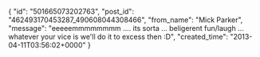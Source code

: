  {
   "id": "501665073202763",
   "post_id": "462493170453287_490608044308466",
   "from_name": "Mick Parker",
   "message": "eeeeemmmmmmmm .... its sorta ... beligerent fun/laugh ... whatever your vice is we'll do it to excess then :D",
   "created_time": "2013-04-11T03:56:02+0000"
 }
